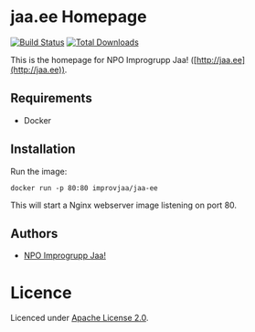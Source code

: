 # jaa.ee Homepage

[![Build Status][ico-travis]][link-travis]
[![Total Downloads][ico-downloads]][link-downloads]

This is the homepage for NPO Improgrupp Jaa! ([http://jaa.ee](http://jaa.ee)).

## Requirements

* Docker

## Installation

Run the image:

```
docker run -p 80:80 improvjaa/jaa-ee
```

This will start a Nginx webserver image listening on port 80.

## Authors

* [NPO Improgrupp Jaa!](http://jaa.ee)

# Licence

Licenced under [Apache License 2.0](http://choosealicense.com/licenses/apache-2.0).

[ico-downloads]: https://img.shields.io/docker/pulls/improvjaa/jaa-ee.svg
[ico-travis]: https://img.shields.io/travis/improv-jaa/jaa-ee.svg

[link-travis]: https://travis-ci.org/improv-jaa/jaa-ee
[link-downloads]: https://packagist.org/packages/improvjaa/jaa-ee